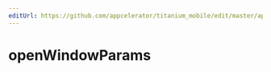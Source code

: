 ```yaml
---
editUrl: https://github.com/appcelerator/titanium_mobile/edit/master/apidoc/Titanium/UI/Window.yml
---
```

# openWindowParams

<TypeHeader/>

<ApiDocs/>
